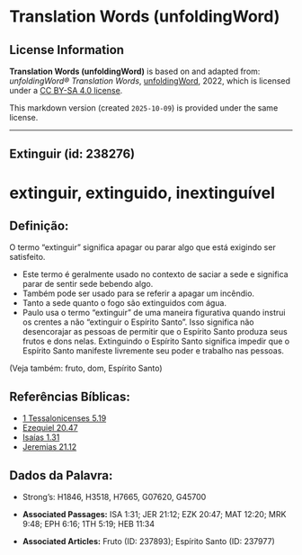 # Translation Words (unfoldingWord)

## License Information

**Translation Words (unfoldingWord)** is based on and adapted from: _unfoldingWord® Translation Words_, [unfoldingWord](https://unfoldingword.org/utw), 2022, which is licensed under a [CC BY-SA 4.0 license](https://creativecommons.org/licenses/by-sa/4.0/legalcode.en).

This markdown version (created `2025-10-09`) is provided under the same license.



--------------------------------

## Extinguir (id: 238276)

extinguir, extinguido, inextinguível
====================================

Definição:
----------

O termo “extinguir” significa apagar ou parar algo que está exigindo ser satisfeito.

* Este termo é geralmente usado no contexto de saciar a sede e significa parar de sentir sede bebendo algo.
* Também pode ser usado para se referir a apagar um incêndio.
* Tanto a sede quanto o fogo são extinguidos com água.
* Paulo usa o termo “extinguir” de uma maneira figurativa quando instrui os crentes a não “extinguir o Espírito Santo”. Isso significa não desencorajar as pessoas de permitir que o Espírito Santo produza seus frutos e dons nelas. Extinguindo o Espírito Santo significa impedir que o Espírito Santo manifeste livremente seu poder e trabalho nas pessoas.

(Veja também: fruto, dom, Espírito Santo)

Referências Bíblicas:
---------------------

* [1 Tessalonicenses 5\.19](https://ref.ly/1Thess5:19)
* [Ezequiel 20\.47](https://ref.ly/Ezek20:47)
* [Isaías 1\.31](https://ref.ly/Isa1:31)
* [Jeremias 21\.12](https://ref.ly/Jer21:12)

Dados da Palavra:
-----------------

* Strong’s: H1846, H3518, H7665, G07620, G45700

* **Associated Passages:** ISA 1:31; JER 21:12; EZK 20:47; MAT 12:20; MRK 9:48; EPH 6:16; 1TH 5:19; HEB 11:34
* **Associated Articles:** Fruto (ID: 237893); Espírito Santo (ID: 237977)

